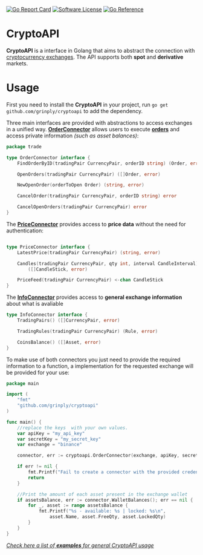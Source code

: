 [![Go Report Card](https://goreportcard.com/badge/github.com/grinply/universal-crypto-api?style=flat-square)](https://goreportcard.com/report/github.com/grinply/universal-crypto-api)
[![Software License](https://img.shields.io/badge/license-MIT-brightgreen.svg?style=flat-square)](/LICENSE.md)
[![Go Reference](https://pkg.go.dev/badge/github.com/grinply/cryptoapi.svg)](https://pkg.go.dev/github.com/victorl2/kate-backtester)
# CryptoAPI

**CryptoAPI** is a interface in Golang that aims to abstract the connection with [cryptocurrency exchanges](https://coinmarketcap.com/rankings/exchanges/). The API supports both **spot** and **derivative** markets. 



# Usage

First you need to install the **CryptoAPI** in your project, run `go get github.com/grinply/cryptoapi` to add the dependency.

Three main interfaces are provided with abstractions to access exchanges in a unified way. [**OrderConnector**]((trade/order_connector.go)) allows users to execute [**orders**](https://www.tradingpedia.com/bitcoin-guide/what-types-of-orders-to-trade-bitcoin-on-crypto-exchanges-are-there/) and access private information _(such as asset balances)_:

```go
package trade

type OrderConnector interface {
	FindOrderByID(tradingPair CurrencyPair, orderID string) (Order, error)

	OpenOrders(tradingPair CurrencyPair) ([]Order, error)

	NewOpenOrder(orderToOpen Order) (string, error)

	CancelOrder(tradingPair CurrencyPair, orderID string) error

	CancelOpenOrders(tradingPair CurrencyPair) error
}

```

The [**PriceConnector**](trade/price_connector.go) provides access to **price data** without the need for authentication:

```go

type PriceConnector interface {
	LatestPrice(tradingPair CurrencyPair) (string, error)

	Candles(tradingPair CurrencyPair, qty int, interval CandleInterval) 
        ([]CandleStick, error)

	PriceFeed(tradingPair CurrencyPair) <-chan CandleStick
}
```

The [**InfoConnector**](trade/info_connector.go) provides access to **general exchange information** about what is avaliable

```go
type InfoConnector interface {
	TradingPairs() ([]CurrencyPair, error)

	TradingRules(tradingPair CurrencyPair) (Rule, error)

	CoinsBalance() ([]Asset, error)
}
```

To make use of both connectors you just need to provide the required information to a function, a implementation for the requested exchange will be provided for your use:

```go
package main

import (
	"fmt"
	"github.com/grinply/cryptoapi"
)

func main() {
    //replace the keys  with your own values.
    var apiKey = "my_api_key"
    var secretKey = "my_secret_key"
    var exchange = "binance"

	connector, err := cryptoapi.OrderConnector(exchange, apiKey, secretKey, false)

	if err != nil {
		fmt.Printf("Fail to create a connector with the provided credentials. %v\n", err.Error())
		return
	}

	//Print the amount of each asset present in the exchange wallet
	if assetsBalance, err := connector.WalletBalances(); err == nil {
		for _, asset := range assetsBalance {
			fmt.Printf("%s - available: %s | locked: %s\n", 
				asset.Name, asset.FreeQty, asset.LockedQty)
		}
	}
}
```

[_Check here a list of **examples** for general CryptoAPI usage_](docs/)
